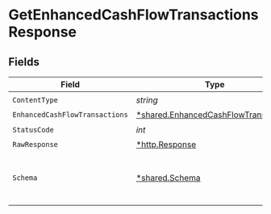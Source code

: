 # GetEnhancedCashFlowTransactionsResponse


## Fields

| Field                                                                                       | Type                                                                                        | Required                                                                                    | Description                                                                                 |
| ------------------------------------------------------------------------------------------- | ------------------------------------------------------------------------------------------- | ------------------------------------------------------------------------------------------- | ------------------------------------------------------------------------------------------- |
| `ContentType`                                                                               | *string*                                                                                    | :heavy_check_mark:                                                                          | N/A                                                                                         |
| `EnhancedCashFlowTransactions`                                                              | [*shared.EnhancedCashFlowTransactions](../../models/shared/enhancedcashflowtransactions.md) | :heavy_minus_sign:                                                                          | OK                                                                                          |
| `StatusCode`                                                                                | *int*                                                                                       | :heavy_check_mark:                                                                          | N/A                                                                                         |
| `RawResponse`                                                                               | [*http.Response](https://pkg.go.dev/net/http#Response)                                      | :heavy_minus_sign:                                                                          | N/A                                                                                         |
| `Schema`                                                                                    | [*shared.Schema](../../models/shared/schema.md)                                             | :heavy_minus_sign:                                                                          | Your API request was not properly authorized.                                               |